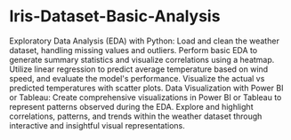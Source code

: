 # Iris-Dataset-Basic-Analysis

Exploratory Data Analysis (EDA) with Python:
Load and clean the weather dataset, handling missing values and outliers.
Perform basic EDA to generate summary statistics and visualize correlations using a heatmap.
Utilize linear regression to predict average temperature based on wind speed, and evaluate the model's performance.
Visualize the actual vs predicted temperatures with scatter plots.
Data Visualization with Power BI or Tableau:
Create comprehensive visualizations in Power BI or Tableau to represent patterns observed during the EDA.
Explore and highlight correlations, patterns, and trends within the weather dataset through interactive and insightful visual representations.
